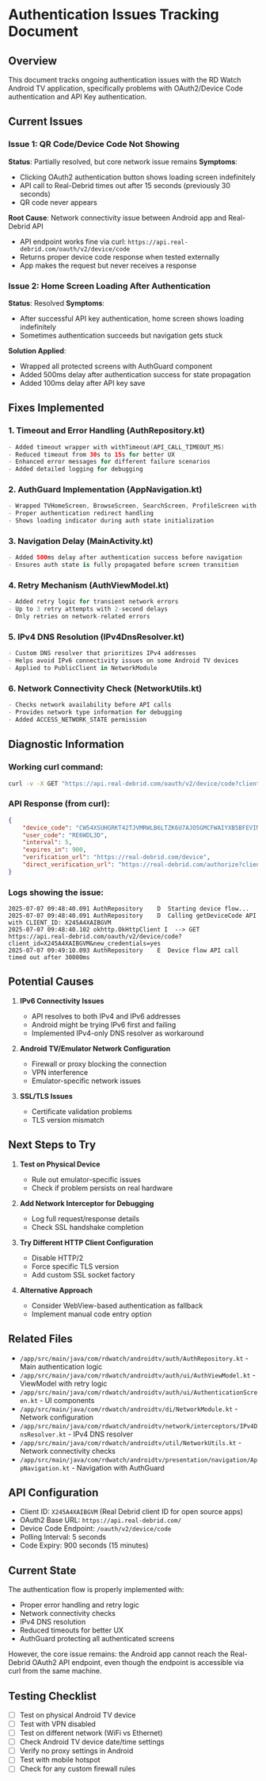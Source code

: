 # Authentication Issues Tracking Document

## Overview
This document tracks ongoing authentication issues with the RD Watch Android TV application, specifically problems with OAuth2/Device Code authentication and API Key authentication.

## Current Issues

### Issue 1: QR Code/Device Code Not Showing
**Status**: Partially resolved, but core network issue remains
**Symptoms**: 
- Clicking OAuth2 authentication button shows loading screen indefinitely
- API call to Real-Debrid times out after 15 seconds (previously 30 seconds)
- QR code never appears

**Root Cause**: Network connectivity issue between Android app and Real-Debrid API
- API endpoint works fine via curl: `https://api.real-debrid.com/oauth/v2/device/code`
- Returns proper device code response when tested externally
- App makes the request but never receives a response

### Issue 2: Home Screen Loading After Authentication
**Status**: Resolved
**Symptoms**: 
- After successful API key authentication, home screen shows loading indefinitely
- Sometimes authentication succeeds but navigation gets stuck

**Solution Applied**: 
- Wrapped all protected screens with AuthGuard component
- Added 500ms delay after authentication success for state propagation
- Added 100ms delay after API key save

## Fixes Implemented

### 1. Timeout and Error Handling (AuthRepository.kt)
```kotlin
- Added timeout wrapper with withTimeout(API_CALL_TIMEOUT_MS)
- Reduced timeout from 30s to 15s for better UX
- Enhanced error messages for different failure scenarios
- Added detailed logging for debugging
```

### 2. AuthGuard Implementation (AppNavigation.kt)
```kotlin
- Wrapped TVHomeScreen, BrowseScreen, SearchScreen, ProfileScreen with AuthGuard
- Proper authentication redirect handling
- Shows loading indicator during auth state initialization
```

### 3. Navigation Delay (MainActivity.kt)
```kotlin
- Added 500ms delay after authentication success before navigation
- Ensures auth state is fully propagated before screen transition
```

### 4. Retry Mechanism (AuthViewModel.kt)
```kotlin
- Added retry logic for transient network errors
- Up to 3 retry attempts with 2-second delays
- Only retries on network-related errors
```

### 5. IPv4 DNS Resolution (IPv4DnsResolver.kt)
```kotlin
- Custom DNS resolver that prioritizes IPv4 addresses
- Helps avoid IPv6 connectivity issues on some Android TV devices
- Applied to PublicClient in NetworkModule
```

### 6. Network Connectivity Check (NetworkUtils.kt)
```kotlin
- Checks network availability before API calls
- Provides network type information for debugging
- Added ACCESS_NETWORK_STATE permission
```

## Diagnostic Information

### Working curl command:
```bash
curl -v -X GET "https://api.real-debrid.com/oauth/v2/device/code?client_id=X245A4XAIBGVM&new_credentials=yes" -H "Accept: application/json"
```

### API Response (from curl):
```json
{
    "device_code": "CW54XSUHGRKT42TJVMRWLB6LTZK6U7AJO5GMCFWAIYXB5BFEVIMA",
    "user_code": "RE6WDL3D",
    "interval": 5,
    "expires_in": 900,
    "verification_url": "https://real-debrid.com/device",
    "direct_verification_url": "https://real-debrid.com/authorize?client_id=X245A4XAIBGVM&device_id=CW54XSUHGRKT42TJVMRWLB6LTZK6U7AJO5GMCFWAIYXB5BFEVIMA"
}
```

### Logs showing the issue:
```
2025-07-07 09:48:40.091 AuthRepository    D  Starting device flow...
2025-07-07 09:48:40.091 AuthRepository    D  Calling getDeviceCode API with CLIENT_ID: X245A4XAIBGVM
2025-07-07 09:48:40.102 okhttp.OkHttpClient I  --> GET https://api.real-debrid.com/oauth/v2/device/code?client_id=X245A4XAIBGVM&new_credentials=yes
2025-07-07 09:49:10.093 AuthRepository    E  Device flow API call timed out after 30000ms
```

## Potential Causes

1. **IPv6 Connectivity Issues**
   - API resolves to both IPv4 and IPv6 addresses
   - Android might be trying IPv6 first and failing
   - Implemented IPv4-only DNS resolver as workaround

2. **Android TV/Emulator Network Configuration**
   - Firewall or proxy blocking the connection
   - VPN interference
   - Emulator-specific network issues

3. **SSL/TLS Issues**
   - Certificate validation problems
   - TLS version mismatch

## Next Steps to Try

1. **Test on Physical Device**
   - Rule out emulator-specific issues
   - Check if problem persists on real hardware

2. **Add Network Interceptor for Debugging**
   - Log full request/response details
   - Check SSL handshake completion

3. **Try Different HTTP Client Configuration**
   - Disable HTTP/2
   - Force specific TLS version
   - Add custom SSL socket factory

4. **Alternative Approach**
   - Consider WebView-based authentication as fallback
   - Implement manual code entry option

## Related Files

- `/app/src/main/java/com/rdwatch/androidtv/auth/AuthRepository.kt` - Main authentication logic
- `/app/src/main/java/com/rdwatch/androidtv/auth/ui/AuthViewModel.kt` - ViewModel with retry logic
- `/app/src/main/java/com/rdwatch/androidtv/auth/ui/AuthenticationScreen.kt` - UI components
- `/app/src/main/java/com/rdwatch/androidtv/di/NetworkModule.kt` - Network configuration
- `/app/src/main/java/com/rdwatch/androidtv/network/interceptors/IPv4DnsResolver.kt` - IPv4 DNS resolver
- `/app/src/main/java/com/rdwatch/androidtv/util/NetworkUtils.kt` - Network connectivity checks
- `/app/src/main/java/com/rdwatch/androidtv/presentation/navigation/AppNavigation.kt` - Navigation with AuthGuard

## API Configuration

- Client ID: `X245A4XAIBGVM` (Real Debrid client ID for open source apps)
- OAuth2 Base URL: `https://api.real-debrid.com/`
- Device Code Endpoint: `/oauth/v2/device/code`
- Polling Interval: 5 seconds
- Code Expiry: 900 seconds (15 minutes)

## Current State

The authentication flow is properly implemented with:
- Proper error handling and retry logic
- Network connectivity checks
- IPv4 DNS resolution
- Reduced timeouts for better UX
- AuthGuard protecting all authenticated screens

However, the core issue remains: the Android app cannot reach the Real-Debrid OAuth2 API endpoint, even though the endpoint is accessible via curl from the same machine.

## Testing Checklist

- [ ] Test on physical Android TV device
- [ ] Test with VPN disabled
- [ ] Test on different network (WiFi vs Ethernet)
- [ ] Check Android TV device date/time settings
- [ ] Verify no proxy settings in Android
- [ ] Test with mobile hotspot
- [ ] Check for any custom firewall rules